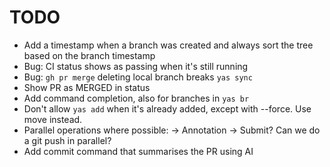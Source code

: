 # TODO

* Add a timestamp when a branch was created and always sort the tree based on the branch timestamp
* Bug: CI status shows as passing when it's still running
* Bug: `gh pr merge` deleting local branch breaks `yas sync`
* Show PR as MERGED in status
* Add command completion, also for branches in `yas br`
* Don't allow `yas add` when it's already added, except with --force. Use move instead.
* Parallel operations where possible:
    -> Annotation
    -> Submit? Can we do a git push in parallel?
* Add commit command that summarises the PR using AI
